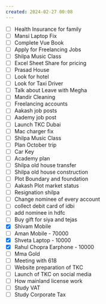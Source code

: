 ```yaml
---
created: 2024-02-27 00:08
---
```

- [ ] Health Insurance for family
- [ ] Mansi Laptop Fix 
- [ ] Complete Vue Book 
- [ ] Apply for Freelancing Jobs
- [ ] Shilpa Music Class 
- [ ] Excel Sheet Share for pricing
- [ ] Prasad House 
- [ ] Look for hotel 
- [ ] Look for Taxi Driver
- [ ] Talk about Leave with Megha
- [ ] Mandir Cleaning
- [ ] Freelancing accounts
- [ ] Aakash job posts
- [ ] Aademy job post
- [ ] Launch TKC Dubai
- [ ] Mac charger fix
- [ ] Shilpa Music Class 
- [ ] Plan October trip
- [ ] Car Key 
- [ ] Academy plan 
- [ ] Shilpa old house transfer
- [ ] Shilpa old house construction
- [ ] Plot Boundary and foundation 
- [ ] Aakash Plot market status
- [ ] Resignation shilpa
- [ ] Change nominee of every account
- [ ] collect debit card of idbi
- [ ] add nominee in hdfc 
- [ ] Buy gift for siya and tejas
- [x] Shivam Mobile
- [ ] Aman Mobile - 70000
- [x] Shveta Laptop - 10000
- [x] Rahul Chopra Earphone - 10000
- [ ] Mma Gold
- [ ] Meeting with 618
- [ ] Website preparation of TKC
- [ ] Launch of TKC on social media
- [ ] How mainland license work
- [ ] Study VAT
- [ ] Study Corporate Tax